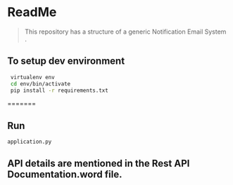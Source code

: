 # ReadMe

>This repository has a structure of a generic Notification Email System . 
>

## To setup dev environment
```sh
 virtualenv env
 cd env/bin/activate
 pip install -r requirements.txt
```
=======

## Run
``` sh
application.py 
```
## API details are mentioned in the Rest API Documentation.word file.


